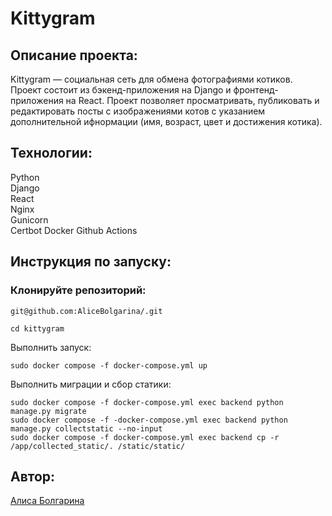 # Kittygram 

## Описание проекта:
Kittygram — социальная сеть для обмена фотографиями котиков. Проект состоит из бэкенд-приложения на Django и фронтенд-приложения на React. Проект позволяет просматривать, публиковать и редактировать посты с изображениями котов с указанием дополнительной ифнормации (имя, возраст, цвет и достижения котика).

## Технологии:

Python  
Django  
React  
Nginx  
Gunicorn  
Certbot
Docker 
Github Actions

## Инструкция по запуску:

### Клонируйте репозиторий:   
```sh/bash
git@github.com:AliceBolgarina/.git
```
   
```sh/bash
cd kittygram
```
Выполнить запуск:

```sh/bash
sudo docker compose -f docker-compose.yml up
```

Выполнить миграции и сбор статики: 

```sh/bash
sudo docker compose -f docker-compose.yml exec backend python manage.py migrate
sudo docker compose -f -docker-compose.yml exec backend python manage.py collectstatic --no-input
sudo docker compose -f docker-compose.yml exec backend cp -r /app/collected_static/. /static/static/
```

## Автор: 
   
[Алиса Болгарина](https://github.com/AliceBolgarina)
